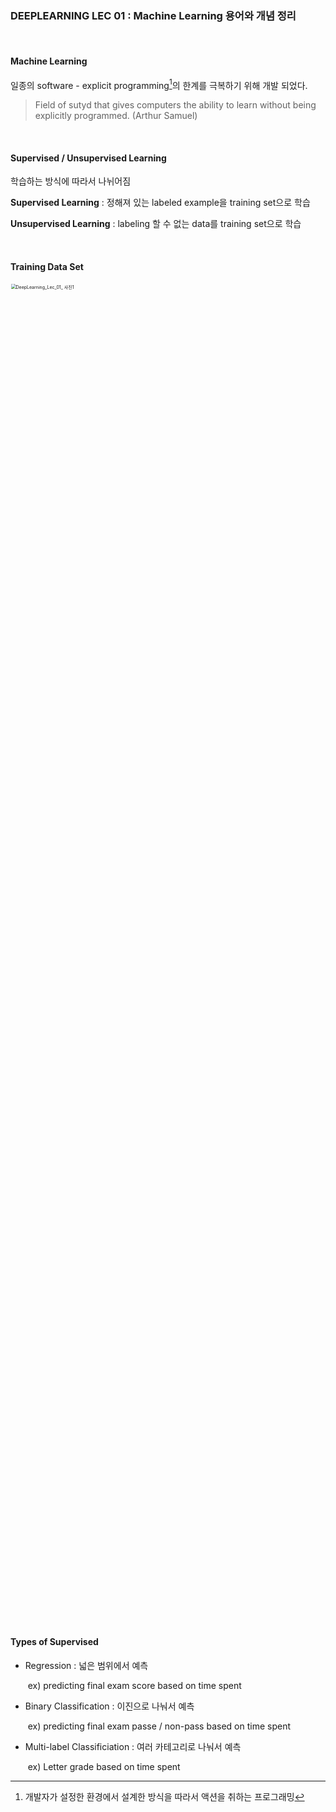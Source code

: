 ### DEEPLEARNING LEC 01 : Machine Learning 용어와 개념 정리

<br/>

#### Machine Learning

일종의 software - explicit programming[^1]의 한계를 극복하기 위해 개발 되었다.

[^1]:  개발자가 설정한 환경에서 설계한 방식을 따라서 액션을 취하는 프로그래밍

> Field of sutyd that gives computers the ability to learn without being explicitly programmed. (Arthur Samuel)

<br/>

#### Supervised / Unsupervised Learning

학습하는 방식에 따라서 나뉘어짐

**Supervised Learning** : 정해져 있는 labeled example을 training set으로 학습

**Unsupervised Learning** : labeling 할 수 없는 data를 training set으로 학습

<br/>

#### Training Data Set

<img width="55%" src="https://user-images.githubusercontent.com/45492242/72896230-94289b80-3d62-11ea-854c-93d7959f6c7a.png" alt="DeepLearning_Lec_01_ 사진1" style="zoom:50%;" />

<br/>

#### Types of Supervised

- Regression : 넓은 범위에서 예측

  ​					   ex) predicting final exam score based on time spent

- Binary Classification : 이진으로 나눠서 예측

  ​						ex) predicting final exam passe / non-pass based on time spent

- Multi-label Classificiation : 여러 카테고리로 나눠서 예측

  ​						ex) Letter grade based on time spent

